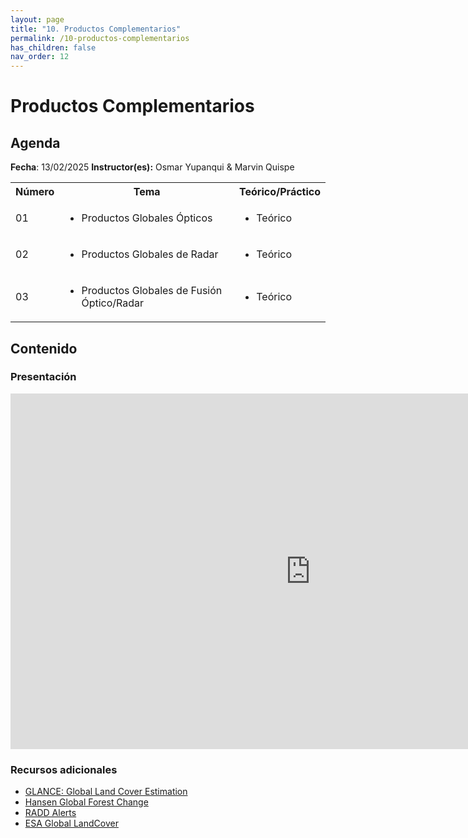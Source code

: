 ```yaml
---
layout: page
title: "10. Productos Complementarios"
permalink: /10-productos-complementarios
has_children: false
nav_order: 12
---
```




# Productos Complementarios

## Agenda
**Fecha**: 13/02/2025
**Instructor(es):** Osmar Yupanqui & Marvin Quispe

<table>
  <tbody>
    <tr>
      <th align="center">Número</th>
      <th align="center">Tema</th>
      <th align="center">Teórico/Práctico</th>
    </tr>
    <tr>
      <td>01</td>
      <td>
        <ul>
            <li>Productos Globales Ópticos</li>
        </ul>
      </td>
      <td>
        <ul>
            <li>Teórico</li>
        </ul>
      </td>
    </tr>
    <tr>
      <td>02</td>
      <td>
        <ul>
            <li>Productos Globales de Radar</li>
        </ul>
      </td>
      <td>
        <ul>
            <li>Teórico</li>
        </ul>
      </td>
    </tr>
    <tr>
      <td>03</td>
      <td>
        <ul>
            <li>Productos Globales de Fusión Óptico/Radar</li>
        </ul>
      </td>
      <td>
        <ul>
            <li>Teórico</li>
        </ul>
      </td>
    </tr>
  </tbody>
</table>


## Contenido

### Presentación

<iframe src="https://docs.google.com/presentation/d/e/2PACX-1vR4UYPoOnnmp_fqfNqNmSJVSPTs2yUfTcJZ1LbkTcKJF_gjUOb_QQW_XVwbZKOb6Q/embed?start=false&loop=false&delayms=3000" frameborder="0" width="960" height="569" allowfullscreen="true" mozallowfullscreen="true" webkitallowfullscreen="true"></iframe>

### Recursos adicionales

<ul>
    <li><a href="https://glance.earthengine.app/view/datasetviewer" target="_blank">GLANCE: Global Land Cover Estimation</a></li>
    <li><a href="https://glad.earthengine.app/view/global-forest-change" target="_blank">Hansen Global Forest Change</a></li>
    <li><a href="https://nrtwur.users.earthengine.app/view/raddalert" target="_blank">RADD Alerts</a></li>
    <li><a href="https://viewer.esa-worldcover.org/worldcover/" target="_blank">ESA Global LandCover</a></li>
</ul>